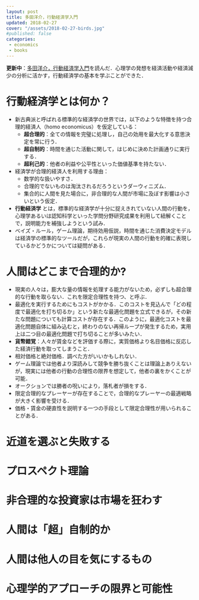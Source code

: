 ```yaml
---
layout: post
title: 多田洋介，行動経済学入門
updated: 2018-02-27
cover: "/assets/2018-02-27-birds.jpg"
#published: false
categories:
 - economics
 - books
---
```


<i class="fa fa-spinner"></i> **更新中**：[多田洋介，行動経済学入門](http://amzn.asia/46XW33f)を読んだ．心理学の発想を経済活動や経済減少の分析に活かす，行動経済学の基本を学ぶことができた．

# 行動経済学とは何か？

- 新古典派と呼ばれる標準的な経済学の世界では，以下のような特徴を持つ合理的経済人（homo economicus）を仮定している：
  - **超合理的**：全ての情報を完璧に処理し，自己の効用を最大化する意思決定を常に行う．
  - **超自制的**：時間を通じた活動に関して，はじめに決めた計画通りに実行する．
  - **超利己的**：他者の利益や公平性といった価値基準を持たない．
- 経済学が合理的経済人を利用する理由：
  - 数学的な扱いやすさ．
  - 合理的でないものは淘汰されるだろうというダーウィニズム．
  - 集合的に人間を見た場合に，非合理的な人間が市場に及ぼす影響は小さいという仮定．
- **行動経済学** とは，標準的な経済学が十分に捉えきれていない人間の行動を，心理学あるいは認知科学といった学問分野研究成果を利用して紐解くことで，説明能力を補強しようという試み．
- ベイズ・ルール，ゲーム理論，期待効用仮説，時間を通じた消費決定モデルは経済学の標準的なツールだが，これらが現実の人間の行動を的確に表現しているかどうかについては疑問がある．

# 人間はどこまで合理的か?

- 現実の人々は，膨大な量の情報を処理する能力がないため，必ずしも超合理的な行動を取らない．これを限定合理性を持つ、と呼ぶ．
- 最適化を実行するためにもコストがかかる．このコストを見込んで「どの程度で最適化を打ち切るか」という新たな最適化問題を立式できるが，その新たな問題についても計算コストが存在する．このように，最適化コストを最適化問題自体に組み込むと，終わりのない再帰ループが発生するため，実用上は二つ目の最適化問題で打ち切ることが多いみたい．
- **貨幣錯覚**：人々が賃金などを評価する際に，実質価格より名目価格に反応した経済行動を取ってしまうこと．
- 相対価格と絶対価格．調べた方がいいかもしれない．
- ゲーム理論では他者より深読みして競争を勝ち抜くことは理論上ありえないが，現実には他者の行動の合理性の限界を想定して，他者の裏をかくことが可能．
- オークションでは勝者の呪いにより，落札者が損をする．
- 限定合理的なプレーヤーが存在することで，合理的なプレーヤーの最適戦略が大きく影響を受ける．
- 価格・賃金の硬直性を説明する一つの手段として限定合理性が用いられることがある．

# 近道を選ぶと失敗する

# プロスペクト理論

# 非合理的な投資家は市場を狂わす

# 人間は「超」自制的か

# 人間は他人の目を気にするもの

# 心理学的アプローチの限界と可能性
